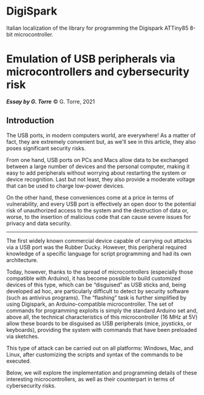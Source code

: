 # DigiSpark
Italian localization of the library for programming the Digispark ATTiny85 8-bit microcontroller.

# Emulation of USB peripherals via microcontrollers and cybersecurity risk

**_Essay by G. Torre_**
&copy; G. Torre, 2021

## Introduction

The USB ports, in modern computers world, are everywhere! As a matter of fact, they are extremely convenient but, as we'll see in this article, they also poses significant security risks.

From one hand, USB ports on PCs and Macs allow data to be exchanged between a large number of devices and the personal computer, making it easy to add peripherals without worrying about restarting the system or device recognition. Last but not least, they also provide a moderate voltage that can be used to charge low-power devices. 

On the other hand, these conveniences come at a price in terms of vulnerability, and every USB port is effectively an open door to the potential risk of unauthorized access to the system and the destruction of data or, worse, to the insertion of malicious code that can cause severe issues for privacy and data security.

---

The first widely known commercial device capable of carrying out attacks via a USB port was the Rubber Ducky. However, this peripheral required knowledge of a specific language for script programming and had its own architecture.

Today, however, thanks to the spread of microcontrollers (especially those compatible with Arduino), it has become possible to build customized devices of this type, which can be “disguised” as USB sticks and, being developed ad hoc, are particularly difficult to detect by security software (such as antivirus programs). 
The “flashing” task is further simplified by using Digispark, an Arduino-compatible microcontroller. The set of commands for programming exploits is simply the standard Arduino set and, above all, the technical characteristics of this microcontroller (16 MHz at 5V) allow these boards to be disguised as USB peripherals (mice, joysticks, or keyboards), providing the system with commands that have been preloaded via sketches.

This type of attack can be carried out on all platforms: Windows, Mac, and Linux, after customizing the scripts and syntax of the commands to be executed. 

Below, we will explore the implementation and programming details of these interesting  microcontrollers, as well as their counterpart in terms of cybersecurity risks.
